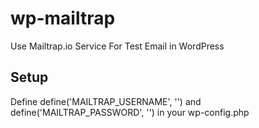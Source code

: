 # wp-mailtrap
Use Mailtrap.io Service For Test Email in WordPress

## Setup
Define define('MAILTRAP_USERNAME', '') and define('MAILTRAP_PASSWORD', '') in your wp-config.php
